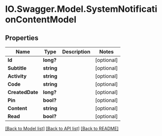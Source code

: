 # IO.Swagger.Model.SystemNotificationContentModel
## Properties

Name | Type | Description | Notes
------------ | ------------- | ------------- | -------------
**Id** | **long?** |  | [optional] 
**Subtitle** | **string** |  | [optional] 
**Activity** | **string** |  | [optional] 
**Code** | **string** |  | [optional] 
**CreatedDate** | **long?** |  | [optional] 
**Pin** | **bool?** |  | [optional] 
**Content** | **string** |  | [optional] 
**Read** | **bool?** |  | [optional] 

[[Back to Model list]](../README.md#documentation-for-models) [[Back to API list]](../README.md#documentation-for-api-endpoints) [[Back to README]](../README.md)

